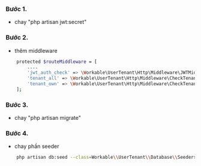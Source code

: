 


### Bước 1.
-   chay "php artisan jwt:secret"

### Bước 2.
-   thêm middleware

```bash 
    protected $routeMiddleware = [
        ....
        'jwt_auth_check' => \Workable\UserTenant\Http\Middleware\JWTMiddleware::class,
        'tenant_all' => \Workable\UserTenant\Http\Middleware\CheckTenantAllMiddleware::class,
        'tenant_own' => \Workable\UserTenant\Http\Middleware\CheckTenantOwnerMiddleware::class,
    ]; 
```

### Bước 3.
-   chay "php artisan migrate"

### Bước 4.
-   chay phần seeder

```bash 
    php artisan db:seed --class=Workable\\UserTenant\\Database\\Seeders\\PermsSeeder    
```
    
